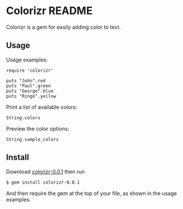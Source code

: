 # Colorizr README

Colorizr is a gem for easily adding color to text.

## Usage

Usage examples:
```
require 'colorizr'

puts "John".red
puts "Paul".green
puts "George".blue
puts "Ringo".yellow
```
Print a list of available colors:
```
String.colors
```
Preview the color options:
```
String.sample_colors
```


## Install

Download [colorizr-0.0.1](https://github.com/klsimmons/colorizr) then run
```
$ gem install colorizr-0.0.1
```
And then require the gem at the top of your file, as shown in the usage examples.
